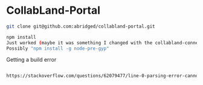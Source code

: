# CollabLand-Portal

```bash
git clone git@github.com:abridged/collabland-portal.git
```

```bash
npm install
Just worked (maybe it was something I changed with the collabland-connect tutorial
Possibly "npm install -g node-pre-gyp"

```

Getting a build error

```bash

https://stackoverflow.com/questions/62079477/line-0-parsing-error-cannot-read-property-map-of-undefined
```
